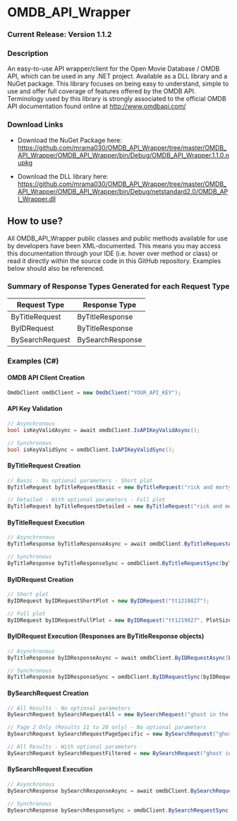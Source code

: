# OMDB_API_Wrapper

### Current Release: Version 1.1.2

### Description
An easy-to-use API wrapper/client for the Open Movie Database / OMDB API, which can be used in any .NET project. Available as a DLL library and a NuGet package. This library focuses on being easy to understand, simple to use and offer full coverage of features offered by the OMDB API. Terminology used by this library is strongly associated to the official OMDB API documentation found online at http://www.omdbapi.com/

### Download Links
- Download the NuGet Package here: https://github.com/mrama030/OMDB_API_Wrapper/tree/master/OMDB_API_Wrapper/OMDB_API_Wrapper/bin/Debug/OMDB_API_Wrapper.1.1.0.nupkg

- Download the DLL library here: https://github.com/mrama030/OMDB_API_Wrapper/tree/master/OMDB_API_Wrapper/OMDB_API_Wrapper/bin/Debug/netstandard2.0/OMDB_API_Wrapper.dll

## How to use?
All OMDB_API_Wrapper public classes and public methods available for use by developers have been XML-documented. This means you may access this documentation through your IDE (i.e. hover over method or class) or read it directly within the source code in this GitHub repository. Examples below should also be referenced.

### Summary of Response Types Generated for each Request Type 
| Request Type  | Response Type |
| ------------- | ------------- |
| ByTitleRequest  | ByTitleResponse  |
| ByIDRequest  | ByTitleResponse  |
| BySearchRequest  | BySearchResponse |

### Examples (C#)

#### OMDB API Client Creation
```cs
OmdbClient omdbClient = new OmdbClient("YOUR_API_KEY");
```

#### API Key Validation 
```cs
// Asynchronous
bool isKeyValidAsync = await omdbClient.IsAPIKeyValidAsync();

// Synchronous
bool isKeyValidSync = omdbClient.IsAPIKeyValidSync();
```

#### ByTitleRequest Creation
```cs
// Basic - No optional parameters - Short plot
ByTitleRequest byTitleRequestBasic = new ByTitleRequest("rick and morty");

// Detailed - With optional parameters - Full plot
ByTitleRequest byTitleRequestDetailed = new ByTitleRequest("rick and morty", VideoType.Series, null, PlotSize.Full);
```

#### ByTitleRequest Execution
```cs
// Asynchronous 
ByTitleResponse byTitleResponseAsync = await omdbClient.ByTitleRequestAsync(byTitleRequestBasic);

// Synchronous 
ByTitleResponse byTitleResponseSync = omdbClient.ByTitleRequestSync(byTitleRequestBasic);
```

#### ByIDRequest Creation
```cs
// Short plot
ByIDRequest byIDRequestShortPlot = new ByIDRequest("tt1219827");

// Full plot
ByIDRequest byIDRequestFullPlot = new ByIDRequest("tt1219827", PlotSize.Full);
```

#### ByIDRequest Execution (Responses are ByTitleResponse objects)
```cs
// Asynchronous 
ByTitleResponse byIDResponseAsync = await omdbClient.ByIDRequestAsync(byIDRequestShortPlot);

// Synchronous 
ByTitleResponse byIDResponseSync = omdbClient.ByIDRequestSync(byIDRequestShortPlot);
```

#### BySearchRequest Creation
```cs
// All Results - No optional parameters
BySearchRequest bySearchRequestAll = new BySearchRequest("ghost in the shell");

// Page 2 Only (Results 11 to 20 only) - No optional parameters
BySearchRequest bySearchRequestPageSpecific = new BySearchRequest("ghost in the shell", null, null, 2);

// All Results - With optional parameters
BySearchRequest bySearchRequestFiltered = new BySearchRequest("ghost in the shell", VideoType.Movie, 2017);
```

#### BySearchRequest Execution
```cs
// Asynchronous 
BySearchResponse bySearchResponseAsync = await omdbClient.BySearchRequestAsync(bySearchRequestAll);

// Synchronous 
BySearchResponse bySearchResponseSync = omdbClient.BySearchRequestSync(bySearchRequestAll);
```
